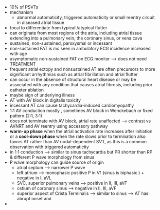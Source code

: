 - 10% of PSVTs
- mechanism
	- abnormal automaticity, triggered automaticity or small reentry circuit in diseased atrial tissue 
- focal to differentiate from typical /atypical flutter 
- can originate from most regions of the atria, including atrial tissue extending into a pulmonary vein, the coronary sinus, or vena cava 
- sustained, non-sustained, paroxysmal or incessant 
- non-sustained FAT is mc seen in ambulatory ECG incidence increased with age 
- asymptomatic non-sustained FAT on ECG monitor --> does not need TREATMENT 
- frequent atrial ectopy and nonsustained AT are often precursors to more significant arrhythmias such as atrial fibrillation and atrial flutter 
- can occur in the absence of structural heart disease or may be associated with any condition that causes atrial fibrosis, including prior catheter ablation 
- maybe sign of underlying illness 
- AT with AV block in digitalis toxicity 
- incessant AT can cause tachycardia-induced cardiomyopathy 
- 1:1 AV conduction mostly , sometimes AV block in Wenckebach or fixed pattern (2:1, 3:1) 
- does not terminate with AV block, atrial rate unaffected --> contrast vs AVNRT and AV reentry using accessory pathway 
- **warm-up phase** when the atrial activation rate increases after initiation or a **cool-down phase** when the rate slows prior to termination also favors AT rather than AV nodal–dependent SVT, as this is a common observation with triggered automaticity
- in 1:1 conduction --> similar to sinus tachycardia but PR shorter than RP & different P wave morphology from sinus 
- P wave morphology can guide source of origin 
	- atrial septum --> narrower P wave 
	- left atrium --> monophasic positive P in V1 (sinus is biphasic ) + negative in I, aVL 
	- SVC, superior pulmonary veins --> positive in II, III, aVF 
	- ostium of coronary sinus --> negative in II, III, aVF 
	- superior aspect of Crista Terminalis --> similar to sinus --> AT has abrupt onset and 
- 